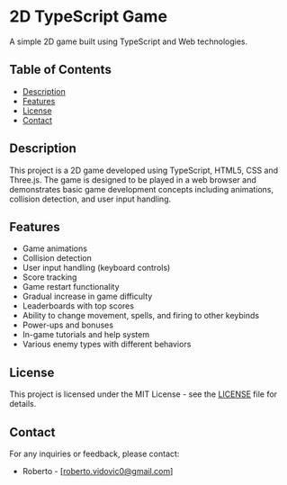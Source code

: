 # 2D TypeScript Game

A simple 2D game built using TypeScript and Web technologies.

## Table of Contents

- [Description](#description)
- [Features](#features)
- [License](#license)
- [Contact](#contact)

## Description

This project is a 2D game developed using TypeScript, HTML5, CSS and Three.js. The game is designed to be played in a web browser and demonstrates basic game development concepts including animations, collision detection, and user input handling.

## Features

- Game animations
- Collision detection
- User input handling (keyboard controls)
- Score tracking
- Game restart functionality
- Gradual increase in game difficulty
- Leaderboards with top scores
- Ability to change movement, spells, and firing to other keybinds
- Power-ups and bonuses
- In-game tutorials and help system
- Various enemy types with different behaviors

## License

This project is licensed under the MIT License - see the [LICENSE](LICENSE) file for details.

## Contact

For any inquiries or feedback, please contact:

- Roberto - [roberto.vidovic0@gmail.com]
